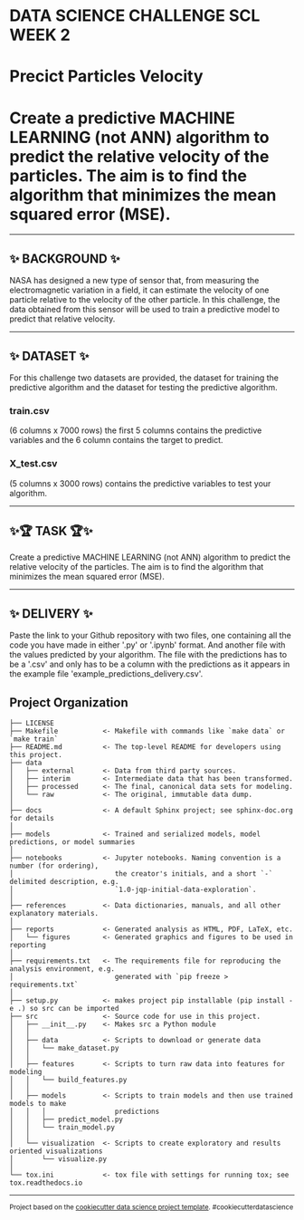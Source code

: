 DATA SCIENCE CHALLENGE SCL WEEK 2
=================================

Precict Particles Velocity
==============================

# Create a predictive MACHINE LEARNING (not ANN) algorithm to predict the relative velocity of the particles. The aim is to find the algorithm that minimizes the mean squared error (MSE).  

---

## ✨ BACKGROUND ✨
NASA has designed a new type of sensor that, from measuring the electromagnetic variation in a field, it can estimate the velocity of one particle relative to the velocity of the other particle. In this challenge, the data obtained from this sensor will be used to train a predictive model to predict that relative velocity.  

---  

## ✨ DATASET ✨
For this challenge two datasets are provided, the dataset for training the predictive algorithm and the dataset for testing the predictive algorithm.

### train.csv
(6 columns x 7000 rows) the first 5 columns contains the predictive variables and the 6 column contains the target to predict.

### X_test.csv
(5 columns x 3000 rows) contains the predictive variables to test your algorithm.  

--- 

## ✨🏆 TASK 🏆✨
Create a predictive MACHINE LEARNING (not ANN) algorithm to predict the relative velocity of the particles. The aim is to find the algorithm that minimizes the mean squared error (MSE).  

---  

## ✨ DELIVERY ✨
Paste the link to your Github repository with two files, one containing all the code you have made in either '.py' or '.ipynb' format. And another file with the values predicted by your algorithm. The file with the predictions has to be a '.csv' and only has to be a column with the predictions as it appears in the example file 'example_predictions_delivery.csv'.



Project Organization
--------------------

    ├── LICENSE
    ├── Makefile           <- Makefile with commands like `make data` or `make train`
    ├── README.md          <- The top-level README for developers using this project.
    ├── data
    │   ├── external       <- Data from third party sources.
    │   ├── interim        <- Intermediate data that has been transformed.
    │   ├── processed      <- The final, canonical data sets for modeling.
    │   └── raw            <- The original, immutable data dump.
    │
    ├── docs               <- A default Sphinx project; see sphinx-doc.org for details
    │
    ├── models             <- Trained and serialized models, model predictions, or model summaries
    │
    ├── notebooks          <- Jupyter notebooks. Naming convention is a number (for ordering),
    │                         the creator's initials, and a short `-` delimited description, e.g.
    │                         `1.0-jqp-initial-data-exploration`.
    │
    ├── references         <- Data dictionaries, manuals, and all other explanatory materials.
    │
    ├── reports            <- Generated analysis as HTML, PDF, LaTeX, etc.
    │   └── figures        <- Generated graphics and figures to be used in reporting
    │
    ├── requirements.txt   <- The requirements file for reproducing the analysis environment, e.g.
    │                         generated with `pip freeze > requirements.txt`
    │
    ├── setup.py           <- makes project pip installable (pip install -e .) so src can be imported
    ├── src                <- Source code for use in this project.
    │   ├── __init__.py    <- Makes src a Python module
    │   │
    │   ├── data           <- Scripts to download or generate data
    │   │   └── make_dataset.py
    │   │
    │   ├── features       <- Scripts to turn raw data into features for modeling
    │   │   └── build_features.py
    │   │
    │   ├── models         <- Scripts to train models and then use trained models to make
    │   │   │                 predictions
    │   │   ├── predict_model.py
    │   │   └── train_model.py
    │   │
    │   └── visualization  <- Scripts to create exploratory and results oriented visualizations
    │       └── visualize.py
    │
    └── tox.ini            <- tox file with settings for running tox; see tox.readthedocs.io


--------

<p><small>Project based on the <a target="_blank" href="https://drivendata.github.io/cookiecutter-data-science/">cookiecutter data science project template</a>. #cookiecutterdatascience</small></p>
